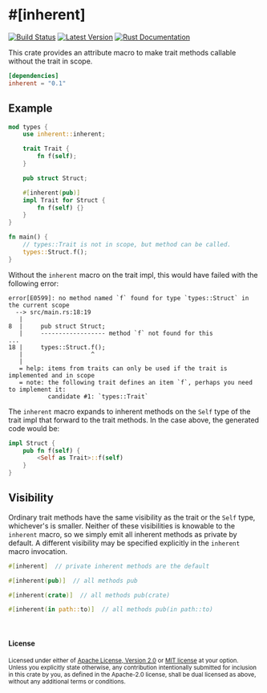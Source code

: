 \#\[inherent\]
==============

[![Build Status](https://api.travis-ci.com/dtolnay/inherent.svg?branch=master)](https://travis-ci.com/dtolnay/inherent)
[![Latest Version](https://img.shields.io/crates/v/inherent.svg)](https://crates.io/crates/inherent)
[![Rust Documentation](https://img.shields.io/badge/api-rustdoc-blue.svg)](https://docs.rs/inherent)

This crate provides an attribute macro to make trait methods callable without
the trait in scope.

```toml
[dependencies]
inherent = "0.1"
```

## Example

```rust
mod types {
    use inherent::inherent;

    trait Trait {
        fn f(self);
    }

    pub struct Struct;

    #[inherent(pub)]
    impl Trait for Struct {
        fn f(self) {}
    }
}

fn main() {
    // types::Trait is not in scope, but method can be called.
    types::Struct.f();
}
```

Without the `inherent` macro on the trait impl, this would have failed with the
following error:

```console
error[E0599]: no method named `f` found for type `types::Struct` in the current scope
  --> src/main.rs:18:19
   |
8  |     pub struct Struct;
   |     ------------------ method `f` not found for this
...
18 |     types::Struct.f();
   |                   ^
   |
   = help: items from traits can only be used if the trait is implemented and in scope
   = note: the following trait defines an item `f`, perhaps you need to implement it:
           candidate #1: `types::Trait`
```

The `inherent` macro expands to inherent methods on the `Self` type of the trait
impl that forward to the trait methods. In the case above, the generated code
would be:

```rust
impl Struct {
    pub fn f(self) {
        <Self as Trait>::f(self)
    }
}
```

## Visibility

Ordinary trait methods have the same visibility as the trait or the `Self` type,
whichever's is smaller. Neither of these visibilities is knowable to the
`inherent` macro, so we simply emit all inherent methods as private by default.
A different visibility may be specified explicitly in the `inherent` macro
invocation.

```rust
#[inherent]  // private inherent methods are the default

#[inherent(pub)]  // all methods pub

#[inherent(crate)]  // all methods pub(crate)

#[inherent(in path::to)]  // all methods pub(in path::to)
```

<br>

#### License

<sup>
Licensed under either of <a href="LICENSE-APACHE">Apache License, Version
2.0</a> or <a href="LICENSE-MIT">MIT license</a> at your option.
</sup>

<br>

<sub>
Unless you explicitly state otherwise, any contribution intentionally submitted
for inclusion in this crate by you, as defined in the Apache-2.0 license, shall
be dual licensed as above, without any additional terms or conditions.
</sub>
